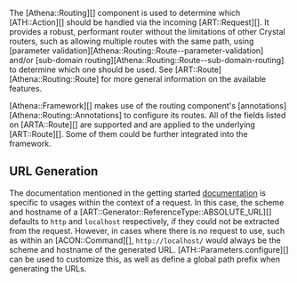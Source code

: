 The [Athena::Routing][] component is used to determine which [ATH::Action][] should be handled via the incoming [ART::Request][].
It provides a robust, performant router without the limitations of other Crystal routers,
such as allowing multiple routes with the same path, using [parameter validation][Athena::Routing::Route--parameter-validation] and/or [sub-domain routing][Athena::Routing::Route--sub-domain-routing] to determine which one should be used.
See [ART::Route][Athena::Routing::Route] for more general information on the available features.

[Athena::Framework][] makes use of the routing component's [annotations][Athena::Routing::Annotations] to configure its routes.
All of the fields listed on [ARTA::Route][] are supported and are applied to the underlying [ART::Route][].
Some of them could be further integrated into the framework.

## URL Generation

The documentation mentioned in the getting started [documentation](../getting_started/README.md#url-generation) is specific to usages within the context of a request.
In this case, the scheme and hostname of a [ART::Generator::ReferenceType::ABSOLUTE_URL][] defaults to `http` and `localhost` respectively, if they could not be extracted from the request.
However, in cases where there is no request to use, such as within an [ACON::Command][], `http://localhost/` would always be the scheme and hostname of the generated URL.
[ATH::Parameters.configure][] can be used to customize this, as well as define a global path prefix when generating the URLs.
